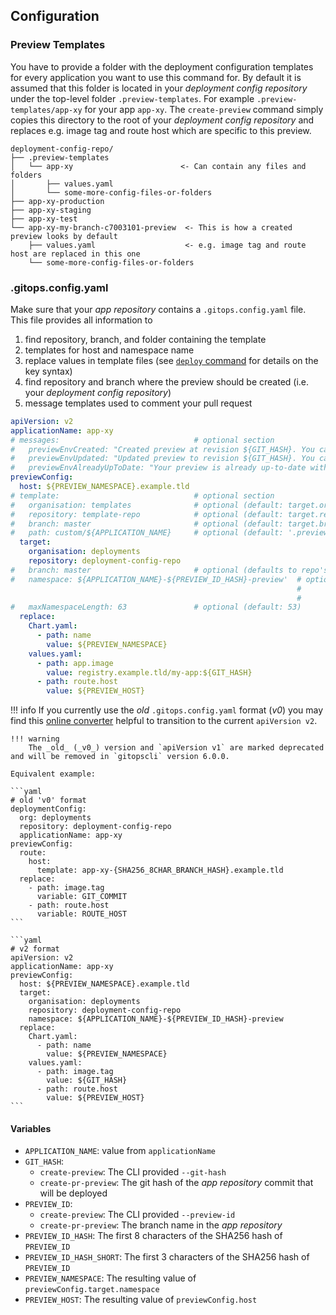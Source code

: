 ## Configuration
### Preview Templates

You have to provide a folder with the deployment configuration templates for every application you want to use this command for. By default it is assumed that this folder is located in your *deployment config repository* under the top-level folder `.preview-templates`. For example `.preview-templates/app-xy` for your app `app-xy`. The `create-preview` command simply copies this directory to the root of your *deployment config repository* and replaces e.g. image tag and route host which are specific to this preview.

```
deployment-config-repo/
├── .preview-templates
│   └── app-xy                        <- Can contain any files and folders
│       ├── values.yaml
│       └── some-more-config-files-or-folders
├── app-xy-production
├── app-xy-staging
├── app-xy-test
└── app-xy-my-branch-c7003101-preview  <- This is how a created preview looks by default
    ├── values.yaml                    <- e.g. image tag and route host are replaced in this one
    └── some-more-config-files-or-folders
```

### .gitops.config.yaml

Make sure that your *app repository* contains a `.gitops.config.yaml` file. This file provides all information to 

1. find repository, branch, and folder containing the template
2. templates for host and namespace name
3. replace values in template files (see [`deploy` command](/gitopscli/commands/deploy/) for details on the key syntax)
4. find repository and branch where the preview should be created (i.e. your *deployment config repository*)
5. message templates used to comment your pull request

```yaml
apiVersion: v2
applicationName: app-xy
# messages:                              # optional section
#   previewEnvCreated: "Created preview at revision ${GIT_HASH}. You can access it here: https://${PREVIEW_HOST}/some-fancy-path"    # optional (default: "New preview environment created for version `${GIT_HASH}`. Access it here: https://${PREVIEW_HOST}")
#   previewEnvUpdated: "Updated preview to revision ${GIT_HASH}. You can access it here: https://${PREVIEW_HOST}/some-fancy-path"    # optional (default: "Preview environment updated to version `${GIT_HASH}`. Access it here: https://${PREVIEW_HOST}")
#   previewEnvAlreadyUpToDate: "Your preview is already up-to-date with revision ${GIT-HASH}."                                       # optional (default: "The version `${GIT_HASH}` has already been deployed. Access it here: https://${PREVIEW_HOST}")
previewConfig:
  host: ${PREVIEW_NAMESPACE}.example.tld
# template:                              # optional section
#   organisation: templates              # optional (default: target.organisation)
#   repository: template-repo            # optional (default: target.repository)
#   branch: master                       # optional (default: target.branch)
#   path: custom/${APPLICATION_NAME}     # optional (default: '.preview-templates/${APPLICATION_NAME}')
  target:
    organisation: deployments
    repository: deployment-config-repo
#   branch: master                       # optional (defaults to repo's default branch)
#   namespace: ${APPLICATION_NAME}-${PREVIEW_ID_HASH}-preview'  # optional (default: '${APPLICATION_NAME}-${PREVIEW_ID}-${PREVIEW_ID_HASH_SHORT}-preview',
                                                                #           Invalid characters in PREVIEW_ID will be replaced. PREVIEW_ID will be
                                                                #           truncated if max namespace length exceeds `maxNamespaceLength` chars.)
#   maxNamespaceLength: 63               # optional (default: 53)
  replace:
    Chart.yaml:
      - path: name
        value: ${PREVIEW_NAMESPACE}
    values.yaml:
      - path: app.image
        value: registry.example.tld/my-app:${GIT_HASH}
      - path: route.host
        value: ${PREVIEW_HOST}
```

!!! info
    If you currently use the _old_ `.gitops.config.yaml` format (_v0_) you may find this [online converter](https://christiansiegel.github.io/gitopscli-config-converter/) helpful to transition to the current `apiVersion v2`.

    !!! warning
        The _old_ (_v0_) version and `apiVersion v1` are marked deprecated and will be removed in `gitopscli` version 6.0.0.

    Equivalent example:

    ```yaml
    # old 'v0' format
    deploymentConfig:
      org: deployments
      repository: deployment-config-repo
      applicationName: app-xy
    previewConfig:
      route:
        host:
          template: app-xy-{SHA256_8CHAR_BRANCH_HASH}.example.tld
      replace:
        - path: image.tag
          variable: GIT_COMMIT
        - path: route.host
          variable: ROUTE_HOST
    ```

    ```yaml
    # v2 format
    apiVersion: v2
    applicationName: app-xy
    previewConfig:
      host: ${PREVIEW_NAMESPACE}.example.tld
      target:
        organisation: deployments
        repository: deployment-config-repo
        namespace: ${APPLICATION_NAME}-${PREVIEW_ID_HASH}-preview
      replace:
        Chart.yaml:
          - path: name
            value: ${PREVIEW_NAMESPACE}
        values.yaml:
          - path: image.tag
            value: ${GIT_HASH}
          - path: route.host
            value: ${PREVIEW_HOST}
    ```

#### Variables
- `APPLICATION_NAME`: value from `applicationName`
- `GIT_HASH`:
    - `create-preview`: The CLI provided `--git-hash`
    - `create-pr-preview`: The git hash of the *app repository* commit that will be deployed
- `PREVIEW_ID`:
    - `create-preview`: The CLI provided `--preview-id`
    - `create-pr-preview`: The branch name in the *app repository*
- `PREVIEW_ID_HASH`: The first 8 characters of the SHA256 hash of `PREVIEW_ID`
- `PREVIEW_ID_HASH_SHORT`: The first 3 characters of the SHA256 hash of `PREVIEW_ID`
- `PREVIEW_NAMESPACE`: The resulting value of `previewConfig.target.namespace`
- `PREVIEW_HOST`: The resulting value of `previewConfig.host`
